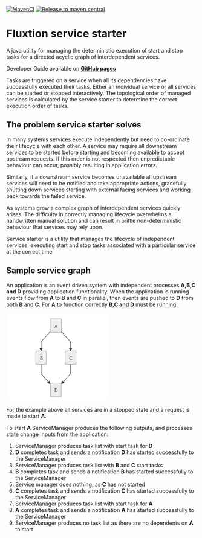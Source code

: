 [![MavenCI](https://github.com/gregv12/fluxtion-service-starter/actions/workflows/main.yml/badge.svg)](https://github.com/gregv12/fluxtion-service-starter/actions/workflows/main.yml)
[![Release to maven central](https://github.com/gregv12/fluxtion-service-starter/actions/workflows/release.yml/badge.svg)](https://github.com/gregv12/fluxtion-service-starter/actions/workflows/release.yml)
# Fluxtion service starter
A java utility for managing the deterministic execution of start and stop tasks for a directed acyclic graph  of 
interdependent services. 

Developer Guide available on **[GitHub pages](https://gregv12.github.io/fluxtion-service-starter/)** 

Tasks are triggered on a service when all its dependencies have successfully executed their tasks. Either an individual
service or all services can be started or stopped interactively. The topological order of managed services is 
calculated by the service starter to determine the correct execution order of tasks.

## The problem service starter solves
In many systems services execute independently but need to co-ordinate their lifecycle with each other. A service
may require all downstream services to be started before starting and becoming available to accept upstream requests. If
this order is not respected then unpredictable behaviour can occur, possibly resulting in application errors.

Similarly, if a downstream service becomes unavailable all upstream services will need to be notified and take appropriate
actions, gracefully shutting down services starting with external facing services and working back towards the failed
service.

As systems grow a complex graph of interdependent services quickly arises. The difficulty in correctly managing
lifecycle overwhelms a handwritten manual solution and can result in brittle non-deterministic behaviour that services
may rely upon.

Service starter is a utility that manages the lifecycle of independent services, executing start and stop tasks
associated with a particular service at the correct time.

## Sample service graph
An application is an event driven system with independent processes **A,B,C and D** providing application functionality.  When the 
application is running events flow from **A** to **B** and **C** in parallel, then events are pushed to **D** 
from both **B** and **C**. For **A** to function correctly **B,C and D** must be running.

![](docs/images/GraphExample1.png)

For the example above all services are in a stopped state and a request is made to start **A**.

To start **A** ServiceManager produces the following outputs, and processes state change inputs from the application:

1. ServiceManager produces task list with start task for **D**
1. **D** completes task and sends a notification **D** has started successfully to the ServiceManager
1. ServiceManager produces task list with **B** and **C** start tasks
1. **B** completes task and sends a notification **B** has started successfully to the ServiceManager
1. Service manager does nothing, as **C** has not started
1. **C** completes task and sends a notification **C** has started successfully to the ServiceManager
1. ServiceManager produces task list with start task for **A**
1. **A** completes task and sends a notification **A** has started successfully to the ServiceManager
1. ServiceManager produces no task list as there are no dependents on **A** to start

